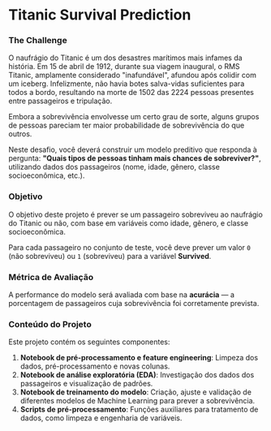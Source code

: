 # Titanic Survival Prediction

### The Challenge
O naufrágio do Titanic é um dos desastres marítimos mais infames da história. Em 15 de abril de 1912, durante sua viagem inaugural, o RMS Titanic, amplamente considerado "inafundável", afundou após colidir com um iceberg. Infelizmente, não havia botes salva-vidas suficientes para todos a bordo, resultando na morte de 1502 das 2224 pessoas presentes entre passageiros e tripulação.

Embora a sobrevivência envolvesse um certo grau de sorte, alguns grupos de pessoas pareciam ter maior probabilidade de sobrevivência do que outros.

Neste desafio, você deverá construir um modelo preditivo que responda à pergunta: **"Quais tipos de pessoas tinham mais chances de sobreviver?"**, utilizando dados dos passageiros (nome, idade, gênero, classe socioeconômica, etc.).

### Objetivo
O objetivo deste projeto é prever se um passageiro sobreviveu ao naufrágio do Titanic ou não, com base em variáveis como idade, gênero, e classe socioeconômica.

Para cada passageiro no conjunto de teste, você deve prever um valor `0` (não sobreviveu) ou `1` (sobreviveu) para a variável **Survived**.

### Métrica de Avaliação
A performance do modelo será avaliada com base na **acurácia** — a porcentagem de passageiros cuja sobrevivência foi corretamente prevista.

### Conteúdo do Projeto
Este projeto contém os seguintes componentes:

1. **Notebook de pré-processamento e feature engineering**: Limpeza dos dados, pré-processamento e novas colunas.
2. **Notebook de análise exploratória (EDA)**: Investigação dos dados dos passageiros e visualização de padrões.
3. **Notebook de treinamento do modelo**: Criação, ajuste e validação de diferentes modelos de Machine Learning para prever a sobrevivência.
4. **Scripts de pré-processamento**: Funções auxiliares para tratamento de dados, como limpeza e engenharia de variáveis.
